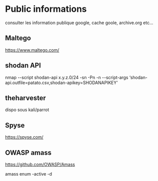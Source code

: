 # Public informations

consulter les information publique google, cache goole, archive.org etc...

## Maltego

https://www.maltego.com/

## shodan API

nmap --script shodan-api x.y.z.0/24 -sn -Pn -n --script-args ‘shodan-api.outfile=patato.csv,shodan-apikey=SHODANAPIKEY’

## theharvester

dispo sous kali/parrot

## Spyse
https://spyse.com/

## OWASP amass

https://github.com/OWASP/Amass

amass enum -active -d <target domain>